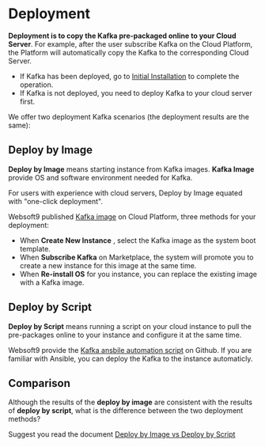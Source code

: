 # Deployment

**Deployment is to copy the Kafka pre-packaged online to your Cloud Server**. For example, after the user subscribe Kafka on the Cloud Platform, the Platform will automatically copy the Kafka to the corresponding Cloud Server.

- If Kafka has been deployed, go to [Initial Installation](/zh/stack-installation.md) to complete the operation.
- If Kafka is not deployed, you need to deploy Kafka to your cloud server first.

We offer two deployment Kafka scenarios (the deployment results are the same):

## Deploy by Image

**Deploy by Image** means starting instance from Kafka images. **Kafka Image** provide OS and software environment needed for Kafka.

For users with experience with cloud servers, Deploy by Image equated with "one-click deployment".

Websoft9 published [Kafka image](https://apps.websoft9.com/kafka) on Cloud Platform, three methods for your deployment:

* When **Create New Instance** , select the Kafka image as the system boot template.
* When **Subscribe Kafka** on Marketplace, the system will promote you to create a new instance for this image at the same time.
* When **Re-install OS** for you instance, you can replace the existing image with a Kafka image.

## Deploy by Script

**Deploy by Script** means running a script on your cloud instance to pull the pre-packages online to your instance and configure it at the same time.

Websoft9 provide the [Kafka ansbile automation script](https://github.com/Websoft9/ansible-kafka) on Github. If you are familiar with Ansible, you can deploy the Kafka to the instance automaticly.

## Comparison

Although the results of the **deploy by image** are consistent with the results of **deploy by script**, what is the difference between the two deployment methods?

Suggest you read the document [Deploy by Image vs Deploy by Script](https://support.websoft9.com/docs/faq/bz-product.html#deployment-comparison)